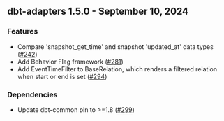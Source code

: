 ## dbt-adapters 1.5.0 - September 10, 2024

### Features

- Compare 'snapshot_get_time' and snapshot 'updated_at' data types ([#242](https://github.com/dbt-labs/dbt-adapters/issues/242))
- Add Behavior Flag framework ([#281](https://github.com/dbt-labs/dbt-adapters/issues/281))
- Add EventTimeFilter to BaseRelation, which renders a filtered relation when start or end is set ([#294](https://github.com/dbt-labs/dbt-adapters/issues/294))

### Dependencies

- Update dbt-common pin to >=1.8 ([#299](https://github.com/dbt-labs/dbt-adapters/pull/299))
